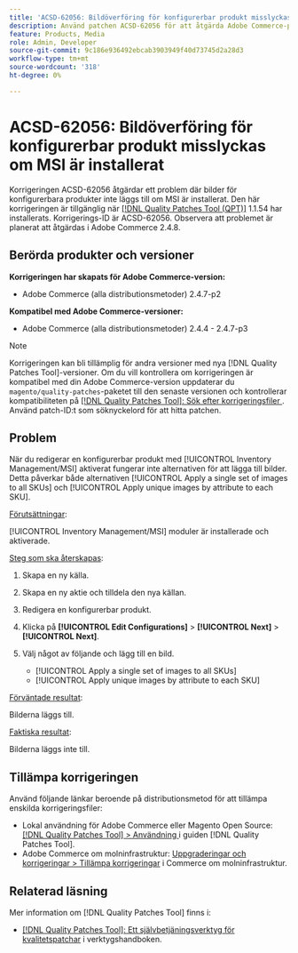 ```yaml
---
title: 'ACSD-62056: Bildöverföring för konfigurerbar produkt misslyckas om MSI är installerat'
description: Använd patchen ACSD-62056 för att åtgärda Adobe Commerce-problemet där bilder för konfigurerbara produkter inte läggs till om MSI är installerat.
feature: Products, Media
role: Admin, Developer
source-git-commit: 9c186e936492ebcab3903949f40d73745d2a28d3
workflow-type: tm+mt
source-wordcount: '318'
ht-degree: 0%

---
```


# ACSD-62056: Bildöverföring för konfigurerbar produkt misslyckas om MSI är installerat

Korrigeringen ACSD-62056 åtgärdar ett problem där bilder för konfigurerbara produkter inte läggs till om MSI är installerat. Den här korrigeringen är tillgänglig när [[!DNL Quality Patches Tool (QPT)]](/help/tools/quality-patches-tool/quality-patches-tool-to-self-serve-quality-patches.md) 1.1.54 har installerats. Korrigerings-ID är ACSD-62056. Observera att problemet är planerat att åtgärdas i Adobe Commerce 2.4.8.

## Berörda produkter och versioner

**Korrigeringen har skapats för Adobe Commerce-version:**

* Adobe Commerce (alla distributionsmetoder) 2.4.7-p2

**Kompatibel med Adobe Commerce-versioner:**

* Adobe Commerce (alla distributionsmetoder) 2.4.4 - 2.4.7-p3

>[!NOTE]
>
>Korrigeringen kan bli tillämplig för andra versioner med nya [!DNL Quality Patches Tool]-versioner. Om du vill kontrollera om korrigeringen är kompatibel med din Adobe Commerce-version uppdaterar du `magento/quality-patches`-paketet till den senaste versionen och kontrollerar kompatibiliteten på [[!DNL Quality Patches Tool]: Sök efter korrigeringsfiler ](https://experienceleague.adobe.com/tools/commerce-quality-patches/index.html?lang=sv-SE). Använd patch-ID:t som söknyckelord för att hitta patchen.

## Problem

När du redigerar en konfigurerbar produkt med [!UICONTROL Inventory Management/MSI] aktiverat fungerar inte alternativen för att lägga till bilder. Detta påverkar både alternativen [!UICONTROL Apply a single set of images to all SKUs] och [!UICONTROL Apply unique images by attribute to each SKU].

<u>Förutsättningar</u>:

[!UICONTROL Inventory Management/MSI] moduler är installerade och aktiverade.

<u>Steg som ska återskapas</u>:

1. Skapa en ny källa.
1. Skapa en ny aktie och tilldela den nya källan.
1. Redigera en konfigurerbar produkt.
1. Klicka på **[!UICONTROL Edit Configurations]** > **[!UICONTROL Next]** > **[!UICONTROL Next]**.
1. Välj något av följande och lägg till en bild.

   * [!UICONTROL Apply a single set of images to all SKUs]
   * [!UICONTROL Apply unique images by attribute to each SKU]

<u>Förväntade resultat</u>:

Bilderna läggs till.

<u>Faktiska resultat</u>:

Bilderna läggs inte till.

## Tillämpa korrigeringen

Använd följande länkar beroende på distributionsmetod för att tillämpa enskilda korrigeringsfiler:

* Lokal användning för Adobe Commerce eller Magento Open Source: [[!DNL Quality Patches Tool] > Användning ](/help/tools/quality-patches-tool/usage.md) i guiden [!DNL Quality Patches Tool].
* Adobe Commerce om molninfrastruktur: [Uppgraderingar och korrigeringar > Tillämpa korrigeringar](https://experienceleague.adobe.com/docs/commerce-cloud-service/user-guide/develop/upgrade/apply-patches.html?lang=sv-SE) i Commerce om molninfrastruktur.

## Relaterad läsning

Mer information om [!DNL Quality Patches Tool] finns i:

* [[!DNL Quality Patches Tool]: Ett självbetjäningsverktyg för kvalitetspatchar](/help/tools/quality-patches-tool/quality-patches-tool-to-self-serve-quality-patches.md) i verktygshandboken.
